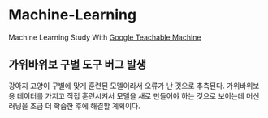 # Machine-Learning

Machine Learning Study With [Google Teachable Machine](https://teachablemachine.withgoogle.com/)

## 가위바위보 구별 도구 버그 발생
강아지 고양이 구별에 맞게 훈련된 모델이라서 오류가 난 것으로 추측된다. 가위바위보용 데이터를 가지고 직접 훈련시켜서 모델을 새로 만들어야 하는 것으로 보이는데 머신러닝을 조금 더 학습한 후에 해결할 계획이다.

